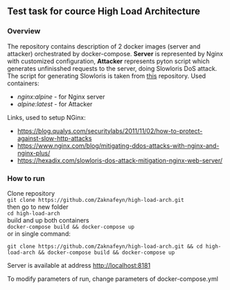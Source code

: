 ## Test task for cource High Load Architecture

### Overview

The repository contains description of 2 docker images (server and attacker) orchestrated by docker-compose. **Server** is represented by Nginx with customized configuration, **Attacker** represents pyton script which generates unfinisshed requests to the server, doing Slowloris DoS attack.
The script for generating Slowloris is taken from [this](https://github.com/gkbrk/slowloris) repository.
Used containers:

- _nginx:alpine_ - for Nginx server
- _alpine:latest_ - for Attacker

Links, used to setup NGinx:

- https://blog.qualys.com/securitylabs/2011/11/02/how-to-protect-against-slow-http-attacks
- https://www.nginx.com/blog/mitigating-ddos-attacks-with-nginx-and-nginx-plus/
- https://hexadix.com/slowloris-dos-attack-mitigation-nginx-web-server/

### How to run

Clone repository  
`git clone https://github.com/Zaknafeyn/high-load-arch.git`  
then go to new folder  
`cd high-load-arch`  
build and up both containers  
`docker-compose build && docker-compose up`  
or in single command:

```
git clone https://github.com/Zaknafeyn/high-load-arch.git && cd high-load-arch && docker-compose build && docker-compose up
```

Server is available at address [http://localhost:8181](http://localhost:8181)

To modify parameters of run, change parameters of docker-compose.yml
